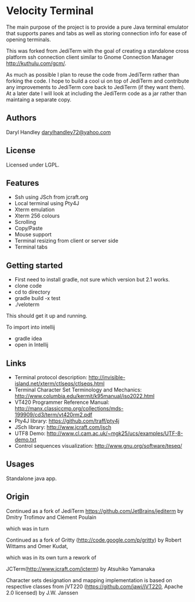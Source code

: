 Velocity Terminal
========


The main purpose of the project is to provide a pure Java terminal emulator that supports panes and
tabs as well as storing connection info for ease of opening terminals.

This was forked from JediTerm with the goal of creating a standalone cross platform ssh connection
client similar to Gnome Connection Manager http://kuthulu.com/gcm/.

As much as possible I plan to reuse the code from JediTerm rather than forking the code. I hope to
build a cool ui on top of JediTerm and contribute any improvements to JediTerm core back to
JediTerm (if they want them).  At a later date I will look at including the JediTerm code as a
jar rather than maintaing a separate copy.


Authors
-------

Daryl Handley <darylhandley72@yahoo.com>


License
-------
Licensed under LGPL.


Features
--------

* Ssh using JSch from jcraft.org 
* Local terminal using Pty4J
* Xterm emulation
* Xterm 256 colours
* Scrolling
* Copy/Paste
* Mouse support
* Terminal resizing from client or server side
* Terminal tabs


Getting started
------

* First need to install gradle, not sure which version but 2.1 works.
* clone code
* cd to directory
* gradle build -x test
* ./veloterm

This should get it up and running.

To import into intellij

* gradle idea
* open in Intellij


Links
-----
 * Terminal protocol description: http://invisible-island.net/xterm/ctlseqs/ctlseqs.html
 * Terminal Character Set Terminology and Mechanics: http://www.columbia.edu/kermit/k95manual/iso2022.html
 * VT420 Programmer Reference Manual: http://manx.classiccmp.org/collections/mds-199909/cd3/term/vt420rm2.pdf
 * Pty4J library: https://github.com/traff/pty4j
 * JSch library: http://www.jcraft.com/jsch
 * UTF8 Demo: http://www.cl.cam.ac.uk/~mgk25/ucs/examples/UTF-8-demo.txt
 * Control sequences visualization: http://www.gnu.org/software/teseq/


Usages
------

Standalone java app.


Origin
------

Continued as a fork of JediTerm  https://github.com/JetBrains/jediterm by
Dmitry Trofimov and Clément Poulain

which was in turn

Continued as a fork of Gritty (http://code.google.com/p/gritty) by Robert Wittams
and Omer Kudat,

which was in its own turn a rework of

JCTerm(http://www.jcraft.com/jcterm) by Atsuhiko Yamanaka

Character sets designation and mapping implementation is based on 
respective classes from jVT220 (https://github.com/jawi/jVT220, Apache 2.0 licensed) by J.W. Janssen
